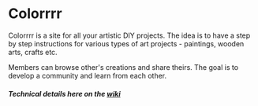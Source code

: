 # Colorrrr

Colorrrr is a site for all your artistic DIY projects. The idea is to have a step by step instructions for various types of art projects - paintings, wooden arts, crafts etc. 

Members can browse other's creations and share theirs. The goal is to develop a community and learn from each other.


##### Technical details here on the [wiki](https://github.com/amol-patil/colorrrr/wiki)
